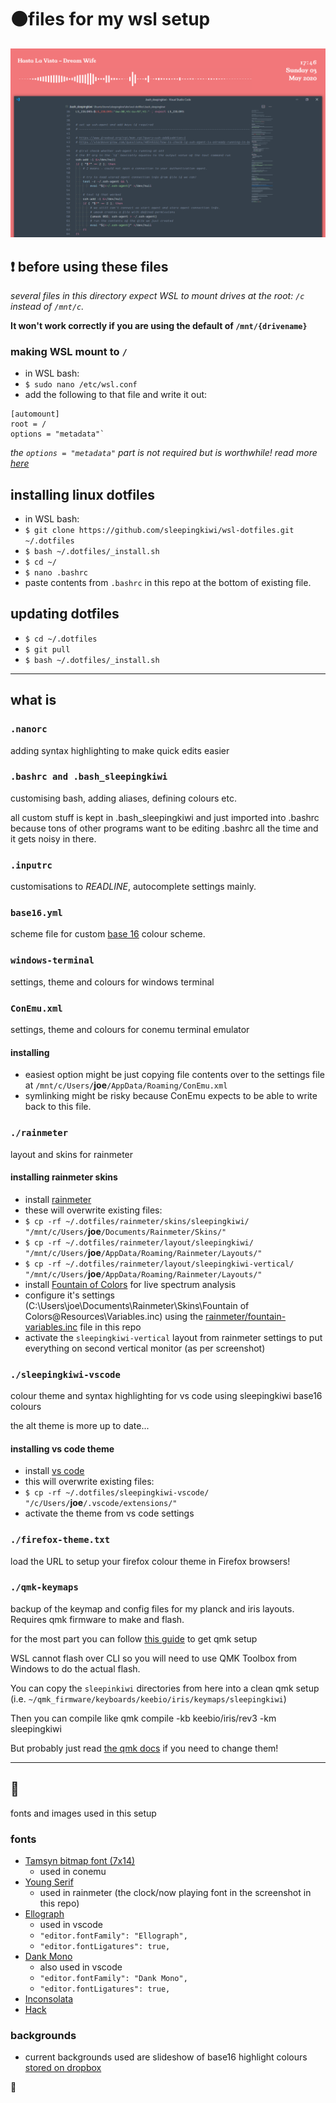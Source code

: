 # ⚫files for my wsl setup

![screen](screen--vertical.png)

## ❗ before using these files

_several files in this directory expect WSL to mount drives at the root: `/c` instead of `/mnt/c`._

__It won't work correctly if you are using the default of `/mnt/{drivename}`__

### making WSL mount to `/`

- in WSL bash:
- `$ sudo nano /etc/wsl.conf`
- add the following to that file and write it out:

```shell
[automount]
root = /
options = "metadata"`
```

_the `options = "metadata"` part is not required but is worthwhile! read more [here](https://blogs.msdn.microsoft.com/commandline/2018/01/12/chmod-chown-wsl-improvements/)_

## installing linux dotfiles

- in WSL bash:
- `$ git clone https://github.com/sleepingkiwi/wsl-dotfiles.git ~/.dotfiles`
- `$ bash ~/.dotfiles/_install.sh`
- `$ cd ~/`
- `$ nano .bashrc`
- paste contents from `.bashrc` in this repo at the bottom of existing file.

## updating dotfiles

- `$ cd ~/.dotfiles`
- `$ git pull`
- `$ bash ~/.dotfiles/_install.sh`

---

## what is

### `.nanorc`

adding syntax highlighting to make quick edits easier

### `.bashrc and .bash_sleepingkiwi`

customising bash, adding aliases, defining colours etc.

all custom stuff is kept in .bash_sleepingkiwi and just imported into .bashrc because tons of other programs want to be editing .bashrc all the time and it gets noisy in there.

### `.inputrc`

customisations to _READLINE_, autocomplete settings mainly.

### `base16.yml`

scheme file for custom [base 16](http://chriskempson.com/projects/base16/) colour scheme.

### `windows-terminal`

settings, theme and colours for windows terminal

### `ConEmu.xml`

settings, theme and colours for conemu terminal emulator

#### installing

- easiest option might be just copying file contents over to the settings file at `/mnt/c/Users/`__joe__`/AppData/Roaming/ConEmu.xml`
- symlinking might be risky because ConEmu expects to be able to write back to this file.

### `./rainmeter`

layout and skins for rainmeter

#### installing rainmeter skins

- install [rainmeter](https://www.rainmeter.net/)
- these will overwrite existing files:
- `$ cp -rf ~/.dotfiles/rainmeter/skins/sleepingkiwi/ "/mnt/c/Users/`__joe__`/Documents/Rainmeter/Skins/"`
- `$ cp -rf ~/.dotfiles/rainmeter/layout/sleepingkiwi/ "/mnt/c/Users/`__joe__`/AppData/Roaming/Rainmeter/Layouts/"`
- `$ cp -rf ~/.dotfiles/rainmeter/layout/sleepingkiwi-vertical/ "/mnt/c/Users/`__joe__`/AppData/Roaming/Rainmeter/Layouts/"`
- install [Fountain of Colors](https://github.com/alatsombath/Fountain-of-Colors/releases) for live spectrum analysis
- configure it's settings (C:\Users\joe\Documents\Rainmeter\Skins\Fountain of Colors\@Resources\Variables.inc) using the [rainmeter/fountain-variables.inc](./rainmeter/fountain-variables.inc) file in this repo
- activate the `sleepingkiwi-vertical` layout from rainmeter settings to put everything on second vertical monitor (as per screenshot)

### `./sleepingkiwi-vscode`

colour theme and syntax highlighting for vs code using sleepingkiwi base16 colours

the alt theme is more up to date...

#### installing vs code theme

- install [vs code](https://code.visualstudio.com/)
- this will overwrite existing files:
- `$ cp -rf ~/.dotfiles/sleepingkiwi-vscode/ "/c/Users/`__joe__`/.vscode/extensions/"`
- activate the theme from vs code settings

### `./firefox-theme.txt`

load the URL to setup your firefox colour theme in Firefox browsers!

### `./qmk-keymaps`

backup of the keymap and config files for my planck and iris layouts. Requires qmk firmware to make and flash.

for the most part you can follow [this guide](https://docs.qmk.fm/#/newbs_getting_started) to get qmk setup

WSL cannot flash over CLI so you will need to use QMK Toolbox from Windows to do the actual flash.

You can copy the `sleepinkiwi` directories from here into a clean qmk setup (i.e. `~/qmk_firmware/keyboards/keebio/iris/keymaps/sleepingkiwi`)

Then you can compile like  qmk compile -kb keebio/iris/rev3 -km sleepingkiwi

But probably just read [the qmk docs](https://docs.qmk.fm/#/newbs_building_firmware) if you need to change them!

---

## 🎊

fonts and images used in this setup

### fonts

- [Tamsyn bitmap font (7x14)](http://www.fial.com/~scott/tamsyn-font/)
  - used in conemu
- [Young Serif](https://open-foundry.com/fonts/young_serif_regular)
  - used in rainmeter (the clock/now playing font in the screenshot in this repo)
- [Ellograph](https://connary.com/ellograph.html)
  - used in vscode
  - `"editor.fontFamily": "Ellograph",`
  - `"editor.fontLigatures": true,`
- [Dank Mono](https://dank.sh)
  - also used in vscode
  - `"editor.fontFamily": "Dank Mono",`
  - `"editor.fontLigatures": true,`
- [Inconsolata](https://fonts.google.com/specimen/Inconsolata)
- [Hack](http://sourcefoundry.org/hack/)

### backgrounds

- current backgrounds used are slideshow of base16 highlight colours [stored on dropbox](https://www.dropbox.com/sh/p6eydu3809jxqsc/AAAdUTOfHijIF6mEG_yYBIP5a?dl=0)

👻
